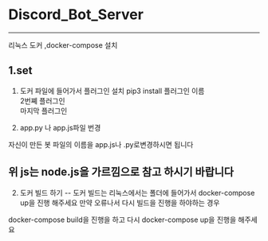 # Discord_Bot_Server
---

<a hrae="https://github.com/TeamArray/Discord_Bot_Server/1.sh">리눅스 도커 ,docker-compose 설치</a>

1.set
---
1. 도커 파일에 들어가서 플러그인 설치
pip3 install 플러그인 이름\
              2번쪠 플러그인\
              마지막 플러그인

2. app.py 나 app.js파일 번경

자신이 만든 봇 파일의 이름을 app.js나 .py로변경하시면 됩니다


위 js는 node.js을 가르낌으로 참고 하시기 바랍니다
---

2. 도커 빌드 하기 
--
도커 빌드는 리눅스에서는 폴더에 들어가서 
docker-compose up을 진행 해주세요
만약 오류나서 다시 빌드을 진행을 하야하는 경우

docker-compose build을 진행을 하고 
다시 docker-compose up을 진행을 해주세요
